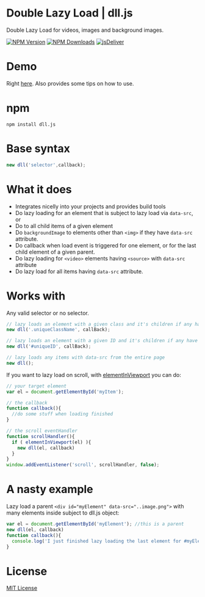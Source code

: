 # Double Lazy Load | dll.js
Double Lazy Load for videos, images and background images.

[![NPM Version](https://img.shields.io/npm/v/dll.js.svg?style=flat-square)](https://www.npmjs.com/package/dll.js)
[![NPM Downloads](https://img.shields.io/npm/dm/dll.js.svg?style=flat-square)](http://npm-stat.com/charts.html?package=dll.js)
[![jsDeliver](https://data.jsdelivr.com/v1/package/npm/dll.js/badge)](https://www.jsdelivr.com/package/npm/dll.js)

# Demo
Right [here](http://thednp.github.io/dll.js/). Also provides some tips on how to use.

# npm
```
npm install dll.js
```

# Base syntax
```js
new dll('selector',callback);
```
	
# What it does
* Integrates nicelly into your projects and provides build tools
* Do lazy loading for an element that is subject to lazy load via `data-src`, or
* Do to all child items of a given element
* Do <code>backgroundImage</code> to elements other than <code>&lt;img&gt;</code> if they have <code>data-src</code> attribute.
* Do callback when load event is triggered for one element, or for the last child element of a given parent.
* Do lazy loading for `<video>` elements having `<source>` with `data-src` attribute
* Do lazy load for all items having <code>data-src</code> attribute.

# Works with
Any valid selector or no selector.
```js
// lazy loads an element with a given class and it's children if any have data-src
new dll('.uniqueClassName', callBack); 

// lazy loads an element with a given ID and it's children if any have data-src
new dll('#uniqueID', callBack); 

// lazy loads any items with data-src from the entire page
new dll(); 
```
    

If you want to lazy load on scroll, with [elementInViewport](https://gist.github.com/vincentorback/9ca8446a4c7c87ce3623) you can do:
```js
// your target element
var el = document.getElementById('myItem');

// the callback
function callback(){
  //do some stuff when loading finished
}

// the scroll eventHandler
function scrollHandler(){
  if ( elementInViewport(el) ){
    new dll(el, callback)
  }
}
window.addEventListener('scroll', scrollHandler, false);
```	

# A nasty example
Lazy load a parent `<div id="myElement" data-src="..image.png">` with many elements inside subject to dll.js object:
```js
var el = document.getElementById('myElement'); //this is a parent
new dll(el, callback)
function callback(){
  console.log('I just finished lazy loading the last element for #myElement')
}
```

# License
[MIT License](https://github.com/thednp/dll.js/blob/master/LICENSE)
